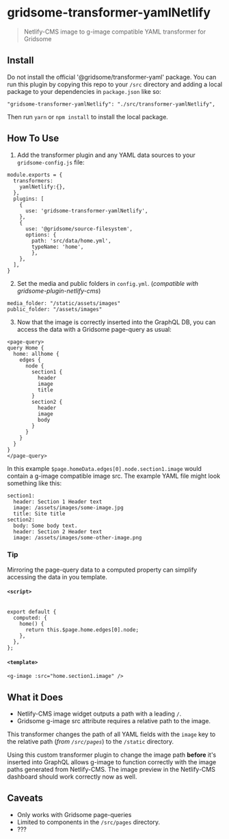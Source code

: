 # gridsome-transformer-yamlNetlify

> Netlify-CMS image to g-image compatible YAML transformer for Gridsome


## Install

Do not install the official '@gridsome/transformer-yaml' package. You can run this plugin by copying this repo to your `/src` directory and adding a local package to your dependencies in `package.json` like so:

```
"gridsome-transformer-yamlNetlify": "./src/transformer-yamlNetlify",
```

Then run `yarn` or `npm install` to install the local package.


## How To Use

1. Add the transformer plugin and any YAML data sources to your `gridsome-config.js` file:

```
module.exports = {
  transformers:
    yamlNetlify:{},
  },
  plugins: [
    {
      use: 'gridsome-transformer-yamlNetlify',
    },
    {
      use: '@gridsome/source-filesystem',
      options: {
        path: 'src/data/home.yml',
        typeName: 'home',
        },
    },
  ],
}
```

2. Set the media and public folders in `config.yml`. (*compatible with gridsome-plugin-netlify-cms*)

```
media_folder: "/static/assets/images"
public_folder: "/assets/images"
```

3. Now that the image is correctly inserted into the GraphQL DB, you can access the data with a Gridsome page-query as usual:

```
<page-query>
query Home {
  home: allhome {
    edges {
      node {
        section1 {
          header
          image
          title
        }
        section2 {
          header
          image
          body
        }
      }
    }
  }
}
</page-query>
```

In this example `$page.homeData.edges[0].node.section1.image` would contain a g-image compatible image src. The example YAML file might look something like this:

```
section1:
  header: Section 1 Header text
  image: /assets/images/some-image.jpg
  title: Site title
section2:
  body: Some body text.
  header: Section 2 Header text
  image: /assets/images/some-other-image.png
```

### Tip

Mirroring the page-query data to a computed property can simplify accessing the data in you template.

#### `<script>`
```

export default {
  computed: {
    home() {
      return this.$page.home.edges[0].node;
    },
  },
};
```

#### `<template>`
```
<g-image :src="home.section1.image" />
```


## What it Does

- Netlify-CMS image widget outputs a path with a leading `/`.
- Gridsome g-image src attribute requires a relative path to the image.

This transformer changes the path of all YAML fields with the `image` key to the relative path (*from `/src/pages`*) to the `/static` directory.

Using this custom transformer plugin to change the image path **before** it's inserted into GraphQL allows g-image to function correctly with the image paths generated from Netlify-CMS. The image preview in the Netlify-CMS dashboard should work correctly now as well.


## Caveats

- Only works with Gridsome page-queries
- Limited to components in the `/src/pages` directory.
- ???
